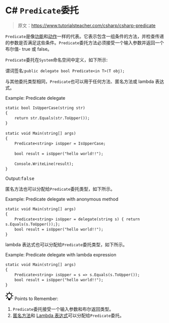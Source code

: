 # C# `Predicate`委托

> 原文：<https://www.tutorialsteacher.com/csharp/csharp-predicate>

`Predicate`是像[功能](/csharp/csharp-func-delegate)和[动作](/csharp/csharp-action-delegate)一样的代表。它表示包含一组条件的方法，并检查传递的参数是否满足这些条件。`Predicate`委托方法必须接受一个输入参数并返回一个布尔值- true 或 false。

`Predicate`委托在`System`命名空间中定义，如下所示:

谓词签名:`public delegate bool Predicate<in T>(T obj);`

与其他委托类型相同，`Predicate`也可以用于任何方法、匿名方法或 lambda 表达式。

Example: Predicate delegate

```
static bool IsUpperCase(string str)
{
    return str.Equals(str.ToUpper());
}

static void Main(string[] args)
{
    Predicate<string> isUpper = IsUpperCase;

    bool result = isUpper("hello world!!");

    Console.WriteLine(result);
} 
```

Output:<samp>false</samp>

匿名方法也可以分配给`Predicate`委托类型，如下所示。

Example: Predicate delegate with anonymous method

```
static void Main(string[] args)
{
    Predicate<string> isUpper = delegate(string s) { return s.Equals(s.ToUpper());};
    bool result = isUpper("hello world!!");
} 
```

lambda 表达式也可以分配给`Predicate`委托类型，如下所示。

Example: Predicate delegate with lambda expression

```
static void Main(string[] args)
{
    Predicate<string> isUpper = s => s.Equals(s.ToUpper());
    bool result = isUpper("hello world!!");
} 
```

![](img/85db52f5404f0c468e1b194aa487d6a1.png)  Points to Remember:

1.  `Predicate`委托接受一个输入参数和布尔返回类型。
2.  [匿名方法](/csharp/csharp-anonymous-method)和 [Lambda 表达式](/linq/linq-lambda-expression)可以分配给`Predicate`委托。